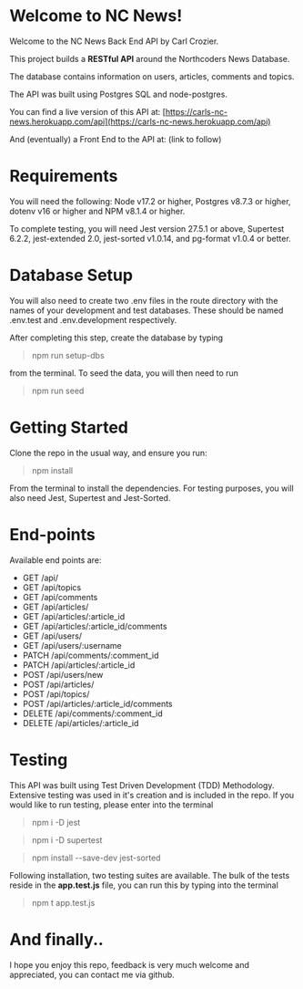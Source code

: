 # Welcome to NC News!

Welcome to the NC News Back End API by Carl Crozier.

This project builds a **RESTful API** around the Northcoders News Database.

The database contains information on users, articles, comments and topics.

The API was built using Postgres SQL and node-postgres.

You can find a live version of this API at: [https://carls-nc-news.herokuapp.com/api](https://carls-nc-news.herokuapp.com/api)

And (eventually) a Front End to the API at: (link to follow)

# Requirements

You will need the following: Node v17.2 or higher, Postgres v8.7.3 or higher, dotenv v16 or higher and NPM v8.1.4 or higher.

To complete testing, you will need Jest version 27.5.1 or above, Supertest 6.2.2, jest-extended 2.0, jest-sorted v1.0.14, and pg-format v1.0.4 or better.

# Database Setup

You will also need to create two .env files in the route directory with the names of your development and test databases. These should be named .env.test and .env.development respectively.

After completing this step, create the database by typing

> npm run setup-dbs

from the terminal. To seed the data, you will then need to run

> npm run seed

# Getting Started

Clone the repo in the usual way, and ensure you run:

> npm install

From the terminal to install the dependencies. For testing purposes, you will also need Jest, Supertest and Jest-Sorted.

# End-points

Available end points are:

- GET /api/
- GET /api/topics
- GET /api/comments
- GET /api/articles/
- GET /api/articles/:article_id
- GET /api/articles/:article_id/comments
- GET /api/users/
- GET /api/users/:username
- PATCH /api/comments/:comment_id
- PATCH /api/articles/:article_id
- POST /api/users/new
- POST /api/articles/
- POST /api/topics/
- POST /api/articles/:article_id/comments
- DELETE /api/comments/:comment_id
- DELETE /api/articles/:article_id

# Testing

This API was built using Test Driven Development (TDD) Methodology. Extensive testing was used in it's creation and is included in the repo. If you would like to run testing, please enter into the terminal

> npm i -D jest

> npm i -D supertest

> npm install --save-dev jest-sorted

Following installation, two testing suites are available. The bulk of the tests reside in the **app.test.js** file, you can run this by typing into the terminal

> npm t app.test.js

# And finally..

I hope you enjoy this repo, feedback is very much welcome and appreciated, you can contact me via github.
